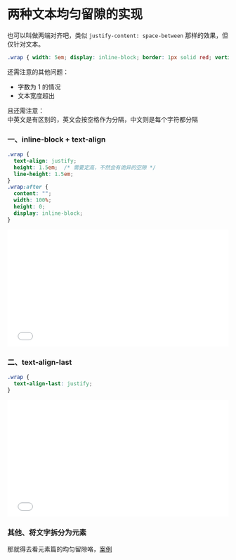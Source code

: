 # 两种文本均匀留隙的实现

也可以叫做两端对齐吧，类似 `justify-content: space-between` 那样的效果，但仅针对文本。
```css
.wrap { width: 5em; display: inline-block; border: 1px solid red; vertical-align: middle; }
```

还需注意的其他问题：
* 字数为 1 的情况
* 文本宽度超出

且还需注意：<br />
中英文是有区别的，英文会按空格作为分隔，中文则是每个字符都分隔

### 一、inline-block + text-align
```css
.wrap {
  text-align: justify;
  height: 1.5em;  /* 需要定高，不然会有诡异的空隙 */
  line-height: 1.5em;
}
.wrap:after {
  content: "";
  width: 100%;
  height: 0;
  display: inline-block;
}
```
<iframe height="265" style="width: 100%;" scrolling="no" title="文本留隙对齐 inline-block + text-align" src="//codepen.io/foreverZ133/embed/pYbKyp/?height=265&theme-id=dark&default-tab=result" frameborder="no" allowtransparency="true" allowfullscreen="true">
  See the Pen <a href='https://codepen.io/foreverZ133/pen/pYbKyp/'>文本留隙对齐 inline-block + text-align</a> by 张永恒
  (<a href='https://codepen.io/foreverZ133'>@foreverZ133</a>) on <a href='https://codepen.io'>CodePen</a>.
</iframe>

### 二、text-align-last
```css
.wrap {
  text-align-last: justify;
}
```
<iframe height="265" style="width: 100%;" scrolling="no" title="文本留隙对齐 text-align-last" src="//codepen.io/foreverZ133/embed/jJrKrG/?height=265&theme-id=dark&default-tab=result" frameborder="no" allowtransparency="true" allowfullscreen="true">
  See the Pen <a href='https://codepen.io/foreverZ133/pen/jJrKrG/'>文本留隙对齐 text-align-last</a> by 张永恒
  (<a href='https://codepen.io/foreverZ133'>@foreverZ133</a>) on <a href='https://codepen.io'>CodePen</a>.
</iframe>

### 其他、将文字拆分为元素

那就得去看元素篇的均匀留隙咯，[案例](./pages/layout/child-align-justify)
